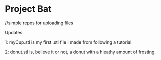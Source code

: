 # Project Bat
//simple repos for uploading files


Updates:
   
   1: myCup.stl is my first .stl file I made from following a tutorial.

   2: donut.stl is, believe it or not, a donut with a hleathy amount of frosting.
